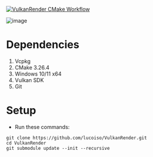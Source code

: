 [![VulkanRender CMake Workflow](https://github.com/lucoiso/VulkanRender/actions/workflows/cmake-single-platform.yml/badge.svg)](https://github.com/lucoiso/VulkanRender/actions/workflows/cmake-single-platform.yml)

![image](https://github.com/lucoiso/VulkanRender/assets/77353979/119aef7f-0e49-45c1-81ba-b40dec441ea4)

# Dependencies
1.  Vcpkg 
2.  CMake 3.26.4 
4.  Windows 10/11 x64 
5.  Vulkan SDK
6.  Git

# Setup
-   Run these commands:  
```
git clone https://github.com/lucoiso/VulkanRender.git
cd VulkanRender
git submodule update --init --recursive
```

